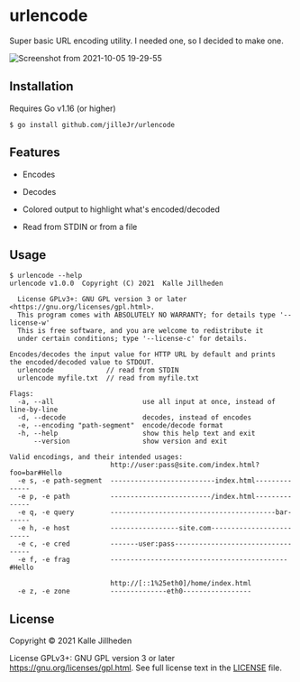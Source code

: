 # urlencode

Super basic URL encoding utility. I needed one, so I decided to make one.

![Screenshot from 2021-10-05 19-29-55](https://user-images.githubusercontent.com/2477952/136073443-840ee017-27b1-45c0-be23-e33bb3a43127.png)

## Installation

Requires Go v1.16 (or higher)

```console
$ go install github.com/jilleJr/urlencode
```

## Features

- Encodes

- Decodes

- Colored output to highlight what's encoded/decoded

- Read from STDIN or from a file

## Usage

```console
$ urlencode --help
urlencode v1.0.0  Copyright (C) 2021  Kalle Jillheden

  License GPLv3+: GNU GPL version 3 or later <https://gnu.org/licenses/gpl.html>.
  This program comes with ABSOLUTELY NO WARRANTY; for details type '--license-w'
  This is free software, and you are welcome to redistribute it
  under certain conditions; type '--license-c' for details.

Encodes/decodes the input value for HTTP URL by default and prints
the encoded/decoded value to STDOUT.
  urlencode             // read from STDIN
  urlencode myfile.txt  // read from myfile.txt

Flags:
  -a, --all                      use all input at once, instead of line-by-line
  -d, --decode                   decodes, instead of encodes
  -e, --encoding "path-segment"  encode/decode format
  -h, --help                     show this help text and exit
      --version                  show version and exit

Valid encodings, and their intended usages:
                         http://user:pass@site.com/index.html?foo=bar#Hello
  -e s, -e path-segment  --------------------------index.html--------------
  -e p, -e path          -------------------------/index.html--------------
  -e q, -e query         -----------------------------------------bar------
  -e h, -e host          -----------------site.com-------------------------
  -e c, -e cred          -------user:pass----------------------------------
  -e f, -e frag          --------------------------------------------#Hello

                         http://[::1%25eth0]/home/index.html
  -e z, -e zone          --------------eth0-----------------
```

## License

Copyright &copy; 2021 Kalle Jillheden

License GPLv3+: GNU GPL version 3 or later <https://gnu.org/licenses/gpl.html>.
See full license text in the [LICENSE](./LICENSE) file.
